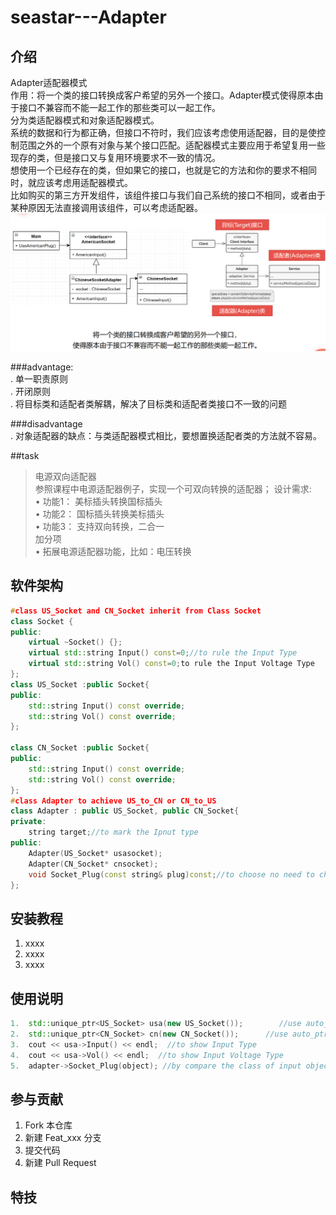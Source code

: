# seastar---Adapter

## 介绍
Adapter适配器模式  
作用：将一个类的接口转换成客户希望的另外一个接口。Adapter模式使得原本由于接口不兼容而不能一起工作的那些类可以一起工作。  
分为类适配器模式和对象适配器模式。  
系统的数据和行为都正确，但接口不符时，我们应该考虑使用适配器，目的是使控制范围之外的一个原有对象与某个接口匹配。适配器模式主要应用于希望复用一些现存的类，但是接口又与复用环境要求不一致的情况。  
想使用一个已经存在的类，但如果它的接口，也就是它的方法和你的要求不相同时，就应该考虑用适配器模式。  
比如购买的第三方开发组件，该组件接口与我们自己系统的接口不相同，或者由于某种原因无法直接调用该组件，可以考虑适配器。  
![alt Observer](https://github.com/trammelsol/SEAStar/blob/master/MyAdapter/Adapter.png "Class SketchMap")  

###advantage:  
. 单一职责原则  
. 开闭原则  
. 将目标类和适配者类解耦，解决了目标类和适配者类接口不一致的问题  
  
###disadvantage  
. 对象适配器的缺点：与类适配器模式相比，要想置换适配者类的方法就不容易。  

##task  
>电源双向适配器  
> 参照课程中电源适配器例子，实现一个可双向转换的适配器； 
>设计需求:  
>• 功能1： 美标插头转换国标插头  
>• 功能2： 国标插头转换美标插头  
>• 功能3： 支持双向转换，二合一  
>加分项  
>• 拓展电源适配器功能，比如：电压转换  

## 软件架构
```C++
#class US_Socket and CN_Socket inherit from Class Socket  
class Socket {
public:
	virtual ~Socket() {};
	virtual std::string Input() const=0;//to rule the Input Type
	virtual std::string Vol() const=0;to rule the Input Voltage Type
};
class US_Socket :public Socket{
public:
	std::string Input() const override;
	std::string Vol() const override;
};

class CN_Socket :public Socket{
public:
	std::string Input() const override;
	std::string Vol() const override;
};
#class Adapter to achieve US_to_CN or CN_to_US
class Adapter : public US_Socket, public CN_Socket{
private:
	string target;//to mark the Ipnut type
public:
	Adapter(US_Socket* usasocket);
	Adapter(CN_Socket* cnsocket);
	void Socket_Plug(const string& plug)const;//to choose no need to change or need to change
};

```
## 安装教程

1.  xxxx
2.  xxxx
3.  xxxx

## 使用说明
```C++
1.  std::unique_ptr<US_Socket> usa(new US_Socket());        //use auto_ptr to create an US_Socket::object  
2.  std::unique_ptr<CN_Socket> cn(new CN_Socket());      //use auto_ptr to create an CN_Socket::object  
3.  cout << usa->Input() << endl;  //to show Input Type  
4.  cout << usa->Vol() << endl;  //to show Input Voltage Type  
5.  adapter->Socket_Plug(object); //by compare the class of input object to choose how to change Adapter Type
```
## 参与贡献

1.  Fork 本仓库
2.  新建 Feat_xxx 分支
3.  提交代码
4.  新建 Pull Request


## 特技
